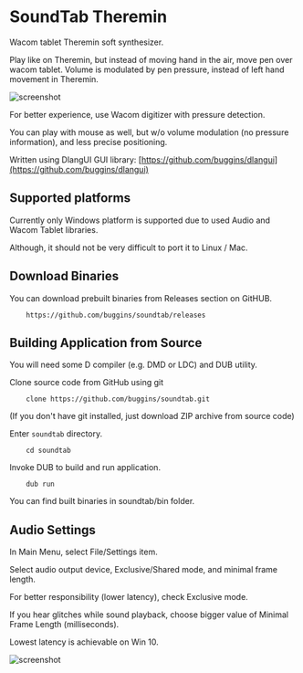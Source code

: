 # SoundTab Theremin

Wacom tablet Theremin soft synthesizer.

Play like on Theremin, but instead of moving hand in the air, move pen over wacom tablet. Volume is modulated by pen pressure, 
instead of left hand movement in Theremin.

![screenshot](https://buggins.github.io/soundtab/screenshots/soundtab-screenshot-1.png "screenshot")


For better experience, use Wacom digitizer with pressure detection.

You can play with mouse as well, but w/o volume modulation (no pressure information), and less precise positioning.

Written using DlangUI GUI library: [https://github.com/buggins/dlangui](https://github.com/buggins/dlangui)


## Supported platforms

Currently only Windows platform is supported due to used Audio and Wacom Tablet libraries.

Although, it should not be very difficult to port it to Linux / Mac.

## Download Binaries

You can download prebuilt binaries from Releases section on GitHUB.

        https://github.com/buggins/soundtab/releases


## Building Application from Source

You will need some D compiler (e.g. DMD or LDC) and DUB utility.

Clone source code from GitHub using git

        clone https://github.com/buggins/soundtab.git
        
(If you don't have git installed, just download ZIP archive from source code)


Enter `soundtab` directory.

        cd soundtab

Invoke DUB to build and run application.

        dub run

You can find built binaries in soundtab/bin folder.


## Audio Settings

In Main Menu, select File/Settings item.

Select audio output device, Exclusive/Shared mode, and minimal frame length.

For better responsibility (lower latency), check Exclusive mode.

If you hear glitches while sound playback, choose bigger value of Minimal Frame Length (milliseconds).

Lowest latency is achievable on Win 10.

![screenshot](https://buggins.github.io/soundtab/screenshots/soundtab-screenshot-2.png "screenshot")



